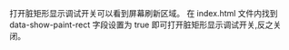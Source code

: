 <!-- 090-debug-dirty-rectangle EDN Egret示例库项目 --> 
打开脏矩形显示调试开关可以看到屏幕刷新区域。
在 index.html 文件内找到 data-show-paint-rect 字段设置为 true 即可打开脏矩形显示调试开关,反之关闭。